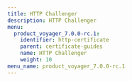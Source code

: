 ```yaml
---
title: HTTP Challenger
description: HTTP Challenger
menu:
  product_voyager_7.0.0-rc.1:
    identifier: http-certificate
    parent: certificate-guides
    name: HTTP Challenger
    weight: 10
menu_name: product_voyager_7.0.0-rc.1
---
```

